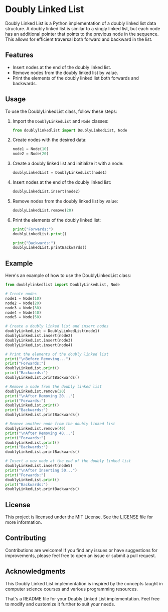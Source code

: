 # Doubly Linked List

Doubly Linked List is a Python implementation of a doubly linked list data structure. A doubly linked list is similar to a singly linked list, but each node has an additional pointer that points to the previous node in the sequence. This allows for efficient traversal both forward and backward in the list.

## Features

- Insert nodes at the end of the doubly linked list.
- Remove nodes from the doubly linked list by value.
- Print the elements of the doubly linked list both forwards and backwards.

## Usage

To use the DoublyLinkedList class, follow these steps:

1. Import the `DoublyLinkedList` and `Node` classes:

   ```python
   from doublylinkedlist import DoublyLinkedList, Node
   ```

2. Create nodes with the desired data:

   ```python
   node1 = Node(10)
   node2 = Node(20)
   ```

3. Create a doubly linked list and initialize it with a node:

   ```python
   doublyLinkedList = DoublyLinkedList(node1)
   ```

4. Insert nodes at the end of the doubly linked list:

   ```python
   doublyLinkedList.insert(node2)
   ```

5. Remove nodes from the doubly linked list by value:

   ```python
   doublyLinkedList.remove(20)
   ```

6. Print the elements of the doubly linked list:

   ```python
   print("Forwards:")
   doublyLinkedList.print()
   
   print("Backwards:")
   doublyLinkedList.printBackwards()
   ```

## Example

Here's an example of how to use the DoublyLinkedList class:

```python
from doublylinkedlist import DoublyLinkedList, Node

# Create nodes
node1 = Node(10)
node2 = Node(20)
node3 = Node(30)
node4 = Node(40)
node5 = Node(50)

# Create a doubly linked list and insert nodes
doublyLinkedList = DoublyLinkedList(node1)
doublyLinkedList.insert(node2)
doublyLinkedList.insert(node3)
doublyLinkedList.insert(node4)

# Print the elements of the doubly linked list
print("\nBefore Removing...")
print("Forwards:")
doublyLinkedList.print()
print("Backwards:")
doublyLinkedList.printBackwards()

# Remove a node from the doubly linked list
doublyLinkedList.remove(20)
print("\nAfter Removing 20...")
print("Forwards:")
doublyLinkedList.print()
print("Backwards:")
doublyLinkedList.printBackwards()

# Remove another node from the doubly linked list
doublyLinkedList.remove(40)
print("\nAfter Removing 40...")
print("Forwards:")
doublyLinkedList.print()
print("Backwards:")
doublyLinkedList.printBackwards()

# Insert a new node at the end of the doubly linked list
doublyLinkedList.insert(node5)
print("\nAfter Inserting 50...")
print("Forwards:")
doublyLinkedList.print()
print("Backwards:")
doublyLinkedList.printBackwards()
```

## License

This project is licensed under the MIT License. See the [LICENSE](LICENSE) file for more information.

## Contributing

Contributions are welcome! If you find any issues or have suggestions for improvements, please feel free to open an issue or submit a pull request.

## Acknowledgments

This Doubly Linked List implementation is inspired by the concepts taught in computer science courses and various programming resources.

That's a README file for your Doubly Linked List implementation. Feel free to modify and customize it further to suit your needs.